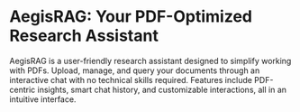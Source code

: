 # AegisRAG: Your PDF-Optimized Research Assistant
AegisRAG is a user-friendly research assistant designed to simplify working with PDFs. Upload, manage, and query your documents through an interactive chat with no technical skills required. Features include PDF-centric insights, smart chat history, and customizable interactions, all in an intuitive interface.
